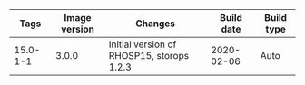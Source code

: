 | Tags | Image version | Changes | Build date | Build type |
| ---- | ------------- | ------- | ---------- | ---------- |
| 15.0-1-1 | 3.0.0 | Initial version of RHOSP15, storops 1.2.3 | 2020-02-06 | Auto |
